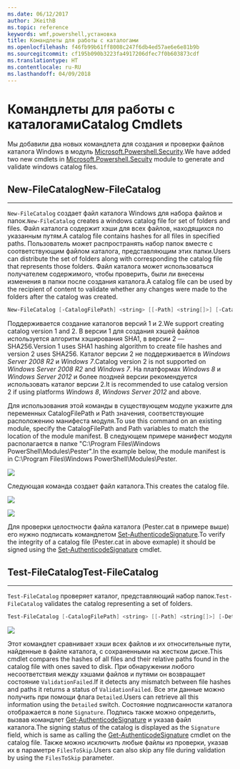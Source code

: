 ```yaml
---
ms.date: 06/12/2017
author: JKeithB
ms.topic: reference
keywords: wmf,powershell,установка
title: Командлеты для работы с каталогами
ms.openlocfilehash: f46fb99b61ff8008c247f6db4ed57ae6e6e81b9b
ms.sourcegitcommit: cf195b090b3223fa4917206dfec7f0b603873cdf
ms.translationtype: HT
ms.contentlocale: ru-RU
ms.lasthandoff: 04/09/2018
---
```

# <a name="catalog-cmdlets"></a><span data-ttu-id="65d67-103">Командлеты для работы с каталогами</span><span class="sxs-lookup"><span data-stu-id="65d67-103">Catalog Cmdlets</span></span>

<span data-ttu-id="65d67-104">Мы добавили два новых командлета для создания и проверки файлов каталога Windows в модуль [Microsoft.Powershell.Security](https://technet.microsoft.com/en-us/library/hh847877.aspx).</span><span class="sxs-lookup"><span data-stu-id="65d67-104">We have added two new cmdlets in [Microsoft.Powershell.Secuity](https://technet.microsoft.com/en-us/library/hh847877.aspx) module to generate and validate windows catalog files.</span></span>

## <a name="new-filecatalog"></a><span data-ttu-id="65d67-105">New-FileCatalog</span><span class="sxs-lookup"><span data-stu-id="65d67-105">New-FileCatalog</span></span>
--------------------------------

<span data-ttu-id="65d67-106">`New-FileCatalog` создает файл каталога Windows для набора файлов и папок.</span><span class="sxs-lookup"><span data-stu-id="65d67-106">`New-FileCatalog` creates a windows catalog file for set of folders and files.</span></span> <span data-ttu-id="65d67-107">Файл каталога содержит хэши для всех файлов, находящихся по указанным путям.</span><span class="sxs-lookup"><span data-stu-id="65d67-107">A catalog file contains hashes for all files in specified paths.</span></span> <span data-ttu-id="65d67-108">Пользователь может распространять набор папок вместе с соответствующим файлом каталога, представляющим этих папки.</span><span class="sxs-lookup"><span data-stu-id="65d67-108">Users can distribute the set of folders along with corresponding the catalog file that represents those folders.</span></span> <span data-ttu-id="65d67-109">Файл каталога может использоваться получателем содержимого, чтобы проверить, были ли внесены изменения в папки после создания каталога.</span><span class="sxs-lookup"><span data-stu-id="65d67-109">A catalog file can be used by the recipient of content to validate whether any changes were made to the folders after the catalog was created.</span></span>

```powershell
New-FileCatalog [-CatalogFilePath] <string> [[-Path] <string[]>] [-CatalogVersion <int>] [-WhatIf] [-Confirm] [<CommonParameters>]
```
<span data-ttu-id="65d67-110">Поддерживается создание каталогов версий 1 и 2.</span><span class="sxs-lookup"><span data-stu-id="65d67-110">We support creating catalog version 1 and 2.</span></span> <span data-ttu-id="65d67-111">В версии 1 для создания хэшей файлов используется алгоритм хэширования SHA1, в версии 2 — SHA256.</span><span class="sxs-lookup"><span data-stu-id="65d67-111">Version 1 uses SHA1 hashing algorithm to create file hashes and version 2 uses SHA256.</span></span> <span data-ttu-id="65d67-112">Каталог версии 2 не поддерживается в *Windows Server 2008 R2* и *Windows 7*.</span><span class="sxs-lookup"><span data-stu-id="65d67-112">Catalog version 2 is not supported on *Windows Server 2008 R2* and *Windows 7*.</span></span> <span data-ttu-id="65d67-113">На платформах *Windows 8* и *Windows Server 2012* и более поздней версии рекомендуется использовать каталог версии 2.</span><span class="sxs-lookup"><span data-stu-id="65d67-113">It is recommended to use catalog version 2 if using platforms *Windows 8*, *Windows Server 2012* and above.</span></span>

<span data-ttu-id="65d67-114">Для использования этой команды в существующем модуле укажите для переменных CatalogFilePath и Path значения, соответствующие расположению манифеста модуля.</span><span class="sxs-lookup"><span data-stu-id="65d67-114">To use this command on an existing module, specify the CatalogFilePath and Path variables to match the location of the module manifest.</span></span> <span data-ttu-id="65d67-115">В следующем примере манифест модуля располагается в папке "C:\Program Files\Windows PowerShell\Modules\Pester".</span><span class="sxs-lookup"><span data-stu-id="65d67-115">In the example below, the module manifest is in C:\Program Files\Windows PowerShell\Modules\Pester.</span></span>

![](../images/NewFileCatalog.jpg)

<span data-ttu-id="65d67-116">Следующая команда создает файл каталога.</span><span class="sxs-lookup"><span data-stu-id="65d67-116">This creates the catalog file.</span></span>

![](../images/CatalogFile1.jpg)

![](../images/CatalogFile2.jpg)

<span data-ttu-id="65d67-117">Для проверки целостности файла каталога (Pester.cat в примере выше) его нужно подписать командлетом [Set-AuthenticodeSignature](https://technet.microsoft.com/library/hh849819.aspx).</span><span class="sxs-lookup"><span data-stu-id="65d67-117">To verify the integrity of a catalog file (Pester.cat in above exmaple) it should be signed using the [Set-AuthenticodeSignature](https://technet.microsoft.com/library/hh849819.aspx) cmdlet.</span></span>


## <a name="test-filecatalog"></a><span data-ttu-id="65d67-118">Test-FileCatalog</span><span class="sxs-lookup"><span data-stu-id="65d67-118">Test-FileCatalog</span></span>
--------------------------------

<span data-ttu-id="65d67-119">`Test-FileCatalog` проверяет каталог, представляющий набор папок.</span><span class="sxs-lookup"><span data-stu-id="65d67-119">`Test-FileCatalog` validates the catalog representing a set of folders.</span></span>

```powershell
Test-FileCatalog [-CatalogFilePath] <string> [[-Path] <string[]>] [-Detailed] [-FilesToSkip <string[]>] [-WhatIf] [-Confirm] [<CommonParameters>]
```

![](../images/TestFileCatalog.jpg)

<span data-ttu-id="65d67-120">Этот командлет сравнивает хэши всех файлов и их относительные пути, найденные в файле каталога, с сохраненными на жестком диске.</span><span class="sxs-lookup"><span data-stu-id="65d67-120">This cmdlet compares the hashes of all files and their relative paths found in the catalog file with ones saved to disk.</span></span> <span data-ttu-id="65d67-121">При обнаружении любого несоответствия между хэшами файлов и путями он возвращает состояние `ValidationFailed`.</span><span class="sxs-lookup"><span data-stu-id="65d67-121">If it detects any mismatch between file hashes and paths it returns a status of `ValidationFailed`.</span></span>
<span data-ttu-id="65d67-122">Все эти данные можно получить при помощи флага `Detailed`.</span><span class="sxs-lookup"><span data-stu-id="65d67-122">Users can retrieve all this information using the `Detailed` switch.</span></span> <span data-ttu-id="65d67-123">Состояние подписанности каталога отображается в поле `Signature`. Подпись также можно определить, вызвав командлет [Get-AuthenticodeSignature](https://technet.microsoft.com/en-us/library/hh849805.aspx) и указав файл каталога.</span><span class="sxs-lookup"><span data-stu-id="65d67-123">The signing status of the catalog is displayed as the `Signature` field, which is same as calling the [Get-AuthenticodeSignature](https://technet.microsoft.com/en-us/library/hh849805.aspx) cmdlet on the catalog file.</span></span>
<span data-ttu-id="65d67-124">Также можно исключить любые файлы из проверки, указав их в параметре `FilesToSkip`.</span><span class="sxs-lookup"><span data-stu-id="65d67-124">Users can also skip any file during validation by using the `FilesToSkip` parameter.</span></span>